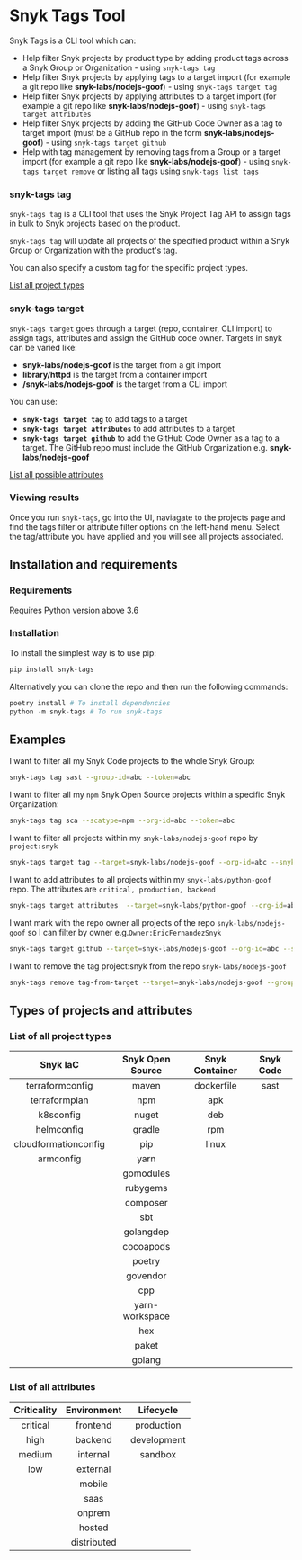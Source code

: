 # Snyk Tags Tool

Snyk Tags is a CLI tool which can:

- Help filter Snyk projects by product type by adding product tags across a Snyk Group or Organization - using ```snyk-tags tag```
- Help filter Snyk projects by applying tags to a target import (for example a git repo like **snyk-labs/nodejs-goof**) - using ```snyk-tags target tag```
- Help filter Snyk projects by applying attributes to a target import (for example a git repo like **snyk-labs/nodejs-goof**) - using ```snyk-tags target attributes```
- Help filter Snyk projects by adding the GitHub Code Owner as a tag to target import (must be a GitHub repo in the form **snyk-labs/nodejs-goof**) - using ```snyk-tags target github```
- Help with tag management by removing tags from a Group or a target import (for example a git repo like **snyk-labs/nodejs-goof**) - using ```snyk-tags target remove``` or listing all tags using ```snyk-tags list tags```

### snyk-tags tag

```snyk-tags tag``` is a CLI tool that uses the Snyk Project Tag API to assign tags in bulk to Snyk projects based on the product.

```snyk-tags tag``` will update all projects of the specified product within a Snyk Group or Organization with the product's tag.

You can also specify a custom tag for the specific project types.

[List all project types](#list-of-all-project-types)

### snyk-tags target

```snyk-tags target``` goes through a target (repo, container, CLI import) to assign tags, attributes and assign the GitHub code owner. Targets in snyk can be varied like:

- **snyk-labs/nodejs-goof** is the target from a git import
- **library/httpd** is the target from a container import
- **/snyk-labs/nodejs-goof** is the target from a CLI import

You can use:

- **```snyk-tags target tag```** to add tags to a target
- **```snyk-tags target attributes```** to add attributes to a target
- **```snyk-tags target github```** to add the GitHub Code Owner as a tag to a target. The GitHub repo must include the GitHub Organization e.g. **snyk-labs/nodejs-goof**

[List all possible attributes](#list-of-all-attributes)

### Viewing results

Once you run ```snyk-tags```, go into the UI, naviagate to the projects page and find the tags filter or attribute filter options on the left-hand menu. Select the tag/attribute you have applied and you will see all projects associated.

## Installation and requirements

### Requirements

Requires Python version above 3.6

### Installation

To install the simplest way is to use pip:

```bash
pip install snyk-tags
```

Alternatively you can clone the repo and then run the following commands:

```python
poetry install # To install dependencies
python -m snyk-tags # To run snyk-tags
```

## Examples

I want to filter all my Snyk Code projects to the whole Snyk Group:

``` bash
snyk-tags tag sast --group-id=abc --token=abc
```

I want to filter all my ```npm``` Snyk Open Source projects within a specific Snyk Organization:

``` bash
snyk-tags tag sca --scatype=npm --org-id=abc --token=abc
```

I want to filter all projects within my ```snyk-labs/nodejs-goof``` repo by ```project:snyk```

``` bash
snyk-tags target tag --target=snyk-labs/nodejs-goof --org-id=abc --snyktkn=abc --tagkey=project --tagvalue=snyk
```

I want to add attributes to all projects within my ```snyk-labs/python-goof``` repo. The attributes are ```critical, production, backend```

``` bash
snyk-tags target attributes  --target=snyk-labs/python-goof --org-id=abc --snytkn=abc --criticality=critical --environment=backend --lifecycle=production
```

I want mark with the repo owner all projects of the repo ```snyk-labs/nodejs-goof``` so I can filter by owner e.g.```Owner:EricFernandezSnyk```

``` bash
snyk-tags target github --target=snyk-labs/nodejs-goof --org-id=abc --snyktkn=abc --githubtkn=abc
```

I want to remove the tag project:snyk from the repo ```snyk-labs/nodejs-goof```

``` bash
snyk-tags remove tag-from-target --target=snyk-labs/nodejs-goof --group-id=abc --snyktkn=abc --tagkey=project --tagkey=snyk
```

## Types of projects and attributes

### List of all project types

|       Snyk IaC       | Snyk Open Source | Snyk Container | Snyk Code |
|:--------------------:|:----------------:|:--------------:|:---------:|
|    terraformconfig   |       maven      |   dockerfile   |    sast   |
|     terraformplan    |        npm       |       apk      |           |
|       k8sconfig      |       nuget      |       deb      |           |
|      helmconfig      |      gradle      |       rpm      |           |
| cloudformationconfig |        pip       |      linux     |           |
|       armconfig      |       yarn       |                |           |
|                      |     gomodules    |                |           |
|                      |     rubygems     |                |           |
|                      |     composer     |                |           |
|                      |        sbt       |                |           |
|                      |     golangdep    |                |           |
|                      |     cocoapods    |                |           |
|                      |      poetry      |                |           |
|                      |     govendor     |                |           |
|                      |        cpp       |                |           |
|                      |  yarn-workspace  |                |           |
|                      |        hex       |                |           |
|                      |       paket      |                |           |
|                      |      golang      |                |           |

### List of all attributes

| Criticality          | Environment | Lifecycle       |
|:--------------------:|:-----------:|:---------------:|
|       critical       |   frontend  |    production   |
|         high         |   backend   |   development   |
|        medium        |   internal  |     sandbox     |
|          low         |   external  |                 |
|                      |    mobile   |                 |
|                      |     saas    |                 |
|                      |    onprem   |                 |
|                      |    hosted   |                 |
|                      | distributed |                 |
